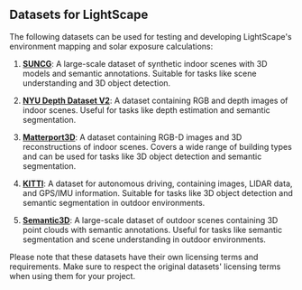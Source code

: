 ## Datasets for LightScape

The following datasets can be used for testing and developing LightScape's environment mapping and solar exposure calculations:

1. **[SUNCG](https://sscnet.cs.princeton.edu/)**: A large-scale dataset of synthetic indoor scenes with 3D models and semantic annotations. Suitable for tasks like scene understanding and 3D object detection.

2. **[NYU Depth Dataset V2](https://cs.nyu.edu/~silberman/datasets/nyu_depth_v2.html)**: A dataset containing RGB and depth images of indoor scenes. Useful for tasks like depth estimation and semantic segmentation.

3. **[Matterport3D](https://niessner.github.io/Matterport/)**: A dataset containing RGB-D images and 3D reconstructions of indoor scenes. Covers a wide range of building types and can be used for tasks like 3D object detection and semantic segmentation.

4. **[KITTI](http://www.cvlibs.net/datasets/kitti/)**: A dataset for autonomous driving, containing images, LIDAR data, and GPS/IMU information. Suitable for tasks like 3D object detection and semantic segmentation in outdoor environments.

5. **[Semantic3D](http://www.semantic3d.net/)**: A large-scale dataset of outdoor scenes containing 3D point clouds with semantic annotations. Useful for tasks like semantic segmentation and scene understanding in outdoor environments.

Please note that these datasets have their own licensing terms and requirements. Make sure to respect the original datasets' licensing terms when using them for your project.
